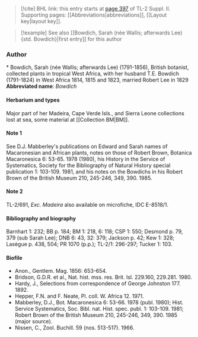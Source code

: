 > [!cite] BHL link: this entry starts at [page 397](https://www.biodiversitylibrary.org/page/33265594) of TL-2 Suppl. II.
> Supporting pages: [[Abbreviations|abbreviations]], [[Layout key|layout key]].

> [!example] See also [[Bowdich, Sarah (née Wallis; afterwards Lee) {std. Bowdich}|first entry]] for this author

### Author

\* Bowdich, Sarah (née Wallis; afterwards Lee) (1791-1856), British botanist, collected plants in tropical West Africa, with her husband T.E. Bowdich (1791-1824) in West Africa 1814, 1815 and 1823, married Robert Lee in 1829 
**Abbreviated name**: *Bowdich*

#### Herbarium and types

Major part of her Madeira, Cape Verde Isls., and Sierra Leone collections lost at sea, some material at [[Collection BM|BM]].

#### Note 1

See D.J. Mabberley's publications on Edward and Sarah names of Macaronesian and African plants, notes on those of Robert Brown, Botanica Macaronesica 6: 53-65. 1978 (1980), his History in the Service of Systematics, Society for the Bibliography of Natural History special publication 1: 103-109. 1981, and his notes on the Bowdichs in his Robert Brown of the British Museum 210, 245-246, 349, 390. 1985.

#### Note 2

TL-2/691, *Exc. Madeira* also available on microfiche, IDC E-8518/1.

#### Bibliography and biography

Barnhart 1: 232; BB p. 184; BM 1: 218, 6: 118; CSP 1: 550; Desmond p. 79, 379 (sub Sarah Lee); DNB 6: 43, 32: 379; Jackson p. 42; Kew 1: 328; Lasègue p. 438, 504; PR 1070 (p.p.); TL-2/1: 296-297; Tucker 1: 103.

#### Biofile

- Anon., Gentlem. Mag. 1856: 653-654.
- Bridson, G.D.R. et al., Nat. hist. mss. res. Brit. Isl. 229.160, 229.281. 1980.
- Hardy, J., Selections from correspondence of George Johnston 177. 1892.
- Hepper, F.N. and F. Neate, Pl. coll. W. Africa 12. 1971.
- Mabberley, D.J., Bot. Macaronesica 6: 53-66. 1978 (publ. 1980); Hist. Service Systematics, Soc. Bibl. nat. Hist. spec. publ. 1: 103-109. 1981; Robert Brown of the British Museum 210, 245-246, 349, 390. 1985 (major source).
- Nissen, C., Zool. Buchill. 59 (nos. 513-517). 1966.

